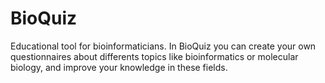 # BioQuiz

Educational tool for bioinformaticians. In BioQuiz you can create your own questionnaires about differents topics like bioinformatics or molecular biology, and improve your knowledge in these fields.
